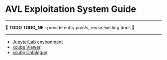 # AVL Exploitation System Guide

---

🚧 **TODO TODO_NF** : provide entry points, reuse existing docs 🚧

---

 - [JupyterLab environment](jupyter.md)
 - [xcube Viewer](viewer.md)
 - [xcube Catalogue](catalogue.md)
 